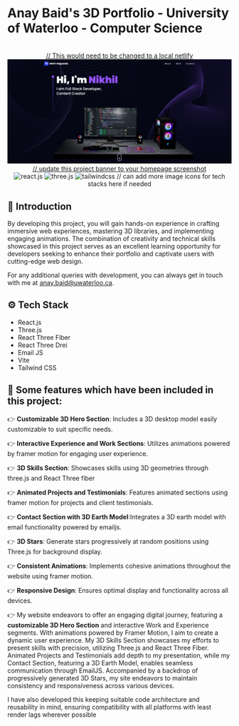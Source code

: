 # Anay Baid's 3D Portfolio - University of Waterloo - Computer Science

<div align="center">

<br />
    <a href="https://nikhil-maguwala-dark-3d.netlify.app/" target="_blank"> // This would need to be changed to a local netlify 
      <img src="https://raw.githubusercontent.com/nikhilmaguwala-fau/nikhil-maguwala-dark-3d/main/src/assets/photo.png" alt="Project Banner"> // update this project banner to your homepage screenshot 
    </a>
  <br />

  <div>
    <img src="https://img.shields.io/badge/-React_JS-black?style=for-the-badge&logoColor=white&logo=react&color=61DAFB" alt="react.js" />
    <img src="https://img.shields.io/badge/-Three_JS-black?style=for-the-badge&logoColor=white&logo=threedotjs&color=000000" alt="three.js" />
    <img src="https://img.shields.io/badge/-Tailwind_CSS-black?style=for-the-badge&logoColor=white&logo=tailwindcss&color=06B6D4" alt="tailwindcss" />
    // can add more image icons for tech stacks here if needed 
  </div>
</div>

## <a name="introduction">🤖 Introduction</a>

By developing this project, you will gain hands-on experience in crafting immersive web experiences, mastering 3D libraries, and implementing engaging animations. The combination of creativity and technical skills showcased in this project serves as an excellent learning opportunity for developers seeking to enhance their portfolio and captivate users with cutting-edge web design.

For any additional queries with development, you can always get in touch with me at anay.baid@uwaterloo.ca. 
## <a name="tech-stack">⚙️ Tech Stack</a>

- React.js
- Three.js
- React Three Fiber
- React Three Drei
- Email JS
- Vite
- Tailwind CSS

## <a name="features">🔋 Some features which have been included in this project: </a>

👉 **Customizable 3D Hero Section**: Includes a 3D desktop model easily customizable to suit specific needs.

👉 **Interactive Experience and Work Sections**: Utilizes animations powered by framer motion for engaging user experience.

👉 **3D Skills Section**: Showcases skills using 3D geometries through three.js and React Three fiber

👉 **Animated Projects and Testimonials**: Features animated sections using framer motion for projects and client testimonials.

👉 **Contact Section with 3D Earth Model**:Integrates a 3D earth model with email functionality powered by emailjs.

👉 **3D Stars**: Generate stars progressively at random positions using Three.js for background display.

👉 **Consistent Animations**: Implements cohesive animations throughout the website using framer motion.

👉 **Responsive Design**: Ensures optimal display and functionality across all devices.

👉 My website endeavors to offer an engaging digital journey, featuring a **customizable 3D Hero Section** and interactive Work and Experience segments. With animations powered by Framer Motion, I aim to create a dynamic user experience. My 3D Skills Section showcases my efforts to present skills with precision, utilizing Three.js and React Three Fiber. Animated Projects and Testimonials add depth to my presentation, while my Contact Section, featuring a 3D Earth Model, enables seamless communication through EmailJS. Accompanied by a backdrop of progressively generated 3D Stars, my site endeavors to maintain consistency and responsiveness across various devices. 

I have also developed this keeping suitable code architecture and reusability in mind, ensuring compatibility with all platforms with least render lags wherever possible 
